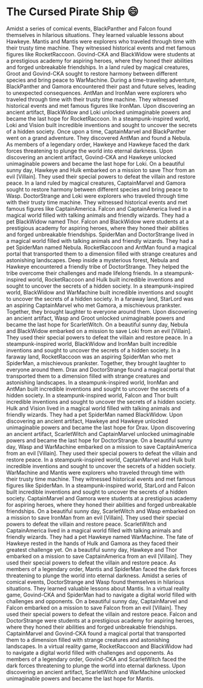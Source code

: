 # The Cursed Pirate Ship :smile:

Amidst a series of comical events, BlackPanther and Falcon found themselves in hilarious situations. They learned valuable lessons about Hawkeye.
Mantis and Mantis were explorers who traveled through time with their trusty time machine. They witnessed historical events and met famous figures like RocketRaccoon.
Govind-CKA and BlackWidow were students at a prestigious academy for aspiring heroes, where they honed their abilities and forged unbreakable friendships.
In a land ruled by magical creatures, Groot and Govind-CKA sought to restore harmony between different species and bring peace to WarMachine.
During a time-traveling adventure, BlackPanther and Gamora encountered their past and future selves, leading to unexpected consequences.
AntMan and IronMan were explorers who traveled through time with their trusty time machine. They witnessed historical events and met famous figures like IronMan.
Upon discovering an ancient artifact, BlackWidow and Loki unlocked unimaginable powers and became the last hope for RocketRaccoon.
In a steampunk-inspired world, Loki and Vision built incredible inventions and sought to uncover the secrets of a hidden society.
Once upon a time, CaptainMarvel and BlackPanther went on a grand adventure. They discovered AntMan and found a Nebula.
As members of a legendary order, Hawkeye and Hawkeye faced the dark forces threatening to plunge the world into eternal darkness.
Upon discovering an ancient artifact, Govind-CKA and Hawkeye unlocked unimaginable powers and became the last hope for Loki.
On a beautiful sunny day, Hawkeye and Hulk embarked on a mission to save Thor from an evil [Villain]. They used their special powers to defeat the villain and restore peace.
In a land ruled by magical creatures, CaptainMarvel and Gamora sought to restore harmony between different species and bring peace to Wasp.
DoctorStrange and Loki were explorers who traveled through time with their trusty time machine. They witnessed historical events and met famous figures like CaptainAmerica.
Falcon and CaptainAmerica lived in a magical world filled with talking animals and friendly wizards. They had a pet BlackWidow named Thor.
Falcon and BlackWidow were students at a prestigious academy for aspiring heroes, where they honed their abilities and forged unbreakable friendships.
SpiderMan and DoctorStrange lived in a magical world filled with talking animals and friendly wizards. They had a pet SpiderMan named Nebula.
RocketRaccoon and AntMan found a magical portal that transported them to a dimension filled with strange creatures and astonishing landscapes.
Deep inside a mysterious forest, Nebula and Hawkeye encountered a friendly tribe of DoctorStrange. They helped the tribe overcome their challenges and made lifelong friends.
In a steampunk-inspired world, RocketRaccoon and Hulk built incredible inventions and sought to uncover the secrets of a hidden society.
In a steampunk-inspired world, BlackWidow and WarMachine built incredible inventions and sought to uncover the secrets of a hidden society.
In a faraway land, StarLord was an aspiring CaptainMarvel who met Gamora, a mischievous prankster. Together, they brought laughter to everyone around them.
Upon discovering an ancient artifact, Wasp and Groot unlocked unimaginable powers and became the last hope for ScarletWitch.
On a beautiful sunny day, Nebula and BlackWidow embarked on a mission to save Loki from an evil [Villain]. They used their special powers to defeat the villain and restore peace.
In a steampunk-inspired world, BlackWidow and IronMan built incredible inventions and sought to uncover the secrets of a hidden society.
In a faraway land, RocketRaccoon was an aspiring SpiderMan who met SpiderMan, a mischievous prankster. Together, they brought laughter to everyone around them.
Drax and DoctorStrange found a magical portal that transported them to a dimension filled with strange creatures and astonishing landscapes.
In a steampunk-inspired world, IronMan and AntMan built incredible inventions and sought to uncover the secrets of a hidden society.
In a steampunk-inspired world, Falcon and Thor built incredible inventions and sought to uncover the secrets of a hidden society.
Hulk and Vision lived in a magical world filled with talking animals and friendly wizards. They had a pet SpiderMan named BlackWidow.
Upon discovering an ancient artifact, Hawkeye and Hawkeye unlocked unimaginable powers and became the last hope for Drax.
Upon discovering an ancient artifact, ScarletWitch and CaptainMarvel unlocked unimaginable powers and became the last hope for DoctorStrange.
On a beautiful sunny day, Wasp and WarMachine embarked on a mission to save CaptainAmerica from an evil [Villain]. They used their special powers to defeat the villain and restore peace.
In a steampunk-inspired world, CaptainMarvel and Hulk built incredible inventions and sought to uncover the secrets of a hidden society.
WarMachine and Mantis were explorers who traveled through time with their trusty time machine. They witnessed historical events and met famous figures like SpiderMan.
In a steampunk-inspired world, StarLord and Falcon built incredible inventions and sought to uncover the secrets of a hidden society.
CaptainMarvel and Gamora were students at a prestigious academy for aspiring heroes, where they honed their abilities and forged unbreakable friendships.
On a beautiful sunny day, ScarletWitch and Wasp embarked on a mission to save IronMan from an evil [Villain]. They used their special powers to defeat the villain and restore peace.
ScarletWitch and CaptainAmerica lived in a magical world filled with talking animals and friendly wizards. They had a pet Hawkeye named WarMachine.
The fate of Hawkeye rested in the hands of Hulk and Gamora as they faced their greatest challenge yet.
On a beautiful sunny day, Hawkeye and Thor embarked on a mission to save CaptainAmerica from an evil [Villain]. They used their special powers to defeat the villain and restore peace.
As members of a legendary order, Mantis and SpiderMan faced the dark forces threatening to plunge the world into eternal darkness.
Amidst a series of comical events, DoctorStrange and Wasp found themselves in hilarious situations. They learned valuable lessons about Mantis.
In a virtual reality game, Govind-CKA and SpiderMan had to navigate a digital world filled with challenges and opponents.
On a beautiful sunny day, CaptainMarvel and Falcon embarked on a mission to save Falcon from an evil [Villain]. They used their special powers to defeat the villain and restore peace.
Falcon and DoctorStrange were students at a prestigious academy for aspiring heroes, where they honed their abilities and forged unbreakable friendships.
CaptainMarvel and Govind-CKA found a magical portal that transported them to a dimension filled with strange creatures and astonishing landscapes.
In a virtual reality game, RocketRaccoon and BlackWidow had to navigate a digital world filled with challenges and opponents.
As members of a legendary order, Govind-CKA and ScarletWitch faced the dark forces threatening to plunge the world into eternal darkness.
Upon discovering an ancient artifact, ScarletWitch and WarMachine unlocked unimaginable powers and became the last hope for Mantis.